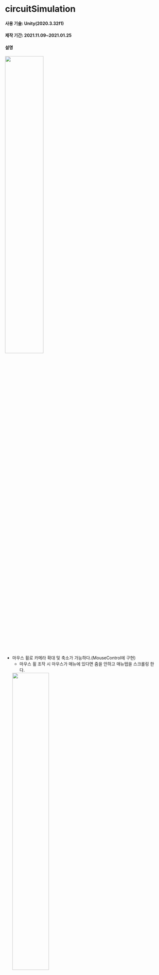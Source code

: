 # circuitSimulation

#### 사용 기술: Unity(2020.3.32f1)
#### 제작 기간: 2021.11.09~2021.01.25

#### 설명

<img width="50%" src="https://user-images.githubusercontent.com/33209821/231475673-4e7def5b-a174-4f58-9fad-ca7daec920a8.gif"/>

- 마우스 휠로 카메라 확대 및 축소가 가능하다.(MouseControl에 구현)
  - 마우스 휠 조작 시 마우스가 매뉴에 있다면 줌을 안하고 매뉴탭을 스크롤링 한다.
  <img width="50%" src="https://user-images.githubusercontent.com/33209821/231475655-7ecd7271-43d2-4b40-bc17-a731f4ce30f0.gif"/>

```C#
// CamMove
public void zoomIn() { cam.orthographicSize = Mathf.Max(maxZoom, cam.orthographicSize - zSpeed);limitCamBound(); }
public void zoomOut(){ cam.orthographicSize = Mathf.Min(minZoom, cam.orthographicSize + zSpeed); limitCamBound(); }
.
.
.// MouseControl
float scroll = Input.GetAxis("Mouse ScrollWheel");
if (!UnityEngine.EventSystems.EventSystem.current.IsPointerOverGameObject()) { CamMove.cam.GetComponent<CamMove>().zoomIn(); }
else
  {
      hit = Physics2D.Raycast(CamMove.cam.ScreenToWorldPoint(Input.mousePosition), Vector2.zero, 0f, 1 << 5);
      if (hit) {
           switch (hit.collider.gameObject.tag)// 마우스가 매뉴탭에 있을 시 매뉴탭 스크롤링
              {
                  case "menu":
                        menuScroll.GetComponent<Scrollbar>().value = Mathf.Min(1, menuScroll.GetComponent<Scrollbar>().value + 0.1f);
                        break;
                   default: break;
              }
      }
      else { }
  }
```
 - 마우스 우클릭 중 드래그로 화면 이동이 가능하다.
 
 ```C#
     public void camDrag(bool b1)
    {
        if (b1)// b1->Input.GetMouseButton(1)
        {
            CMgap = cam.transform.position - cam.ScreenToWorldPoint(Input.mousePosition);// 카메라와 마우스위치 차이
            if (!isCamClicked)
            {
                originPos = cam.ScreenToWorldPoint(Input.mousePosition);// 최초 마우스 위치 저장
                isCamClicked = true;
            }
        }
        else { isCamClicked = false; }
        if (isCamClicked)
        {
            cam.transform.position = originPos + CMgap;// 마우스를 움직인 만큼 위치 재설정
            float x1 = Mathf.Clamp(originPos.x + CMgap.x,// 카메라 위치 제한
                                   grid.gameObject.GetComponent<BoxCollider2D>().bounds.min.x + halfWidth,
                                   grid.gameObject.GetComponent<BoxCollider2D>().bounds.max.x - halfWidth);
            float y1 = Mathf.Clamp(originPos.y + CMgap.y,
                                   grid.gameObject.GetComponent<BoxCollider2D>().bounds.min.y + halfHeight,
                                   grid.gameObject.GetComponent<BoxCollider2D>().bounds.max.x - halfHeight);
            cam.transform.position = new Vector3(x1, y1, (originPos.z + CMgap.z));
        }
    }
 ```
 - 매뉴탭에서 소자를 클릭 시 해당 소자의 알파값이 올라간다.
 - 마우스 좌클릭으로 소자를 배치할 수 있다.(MouseControl-> drawWire(),dragComponents())
   - 기존 배치된 소자 좌클릭 시 새로운 소자를 배치하지 않고 클릭 소자를 포커스하고 포커스중인 소자는 드래그로 위치 이동이 가능하다.
     - 드래그된 위치에 다른 소자가 있다면 포커스된 소자를 삭제한다.
   - 포커스된 소자에 대한 정보는 하단 정보탭에 출력되고 수정 가능하다.
   - 소자 배치 중 다른 소자와 위치가 중복될 경우 소자를 배치하지 않는다.
   - <img width="50%" src="https://user-images.githubusercontent.com/33209821/231475661-aa12d630-242d-4172-b034-c492825b89ae.gif"/>

   - 전선 포커스 시 전선의 형태변형 및 색 변환이 가능하다.

   <p>
   <img width="50%" src="https://user-images.githubusercontent.com/33209821/231475658-cab9a0f8-2a59-463b-a4ed-682b3a442e25.gif"/>
   <img width="50%" src="https://user-images.githubusercontent.com/33209821/231427144-28592e84-47df-49f3-a3e2-e652cf9f1471.png"/>
   </p>
   
     - 전선형태 변형 시 그 크기에 맞는 콜라이더가 생성된다.
     ```C#
         void getColPoint(Vector2 v1)// v1은 전선(직선)의 법선벡터
        {
            if (v1.x == 0)// a1-> 기울기  x-> 콜라이더 점들의 x좌표 변화  y-> 콜라이더 점들의 y좌표 변화
              {
                  a1 = 0;
                 x = 0;
                 y = (width * 0.6f);// width-> 콜라이더 두께
              }
            else
              {
                  a1 = v1.y / v1.x;
                  x = (width * 0.6f) / Mathf.Sqrt(Mathf.Pow(a1, 2) + 1);
                  y = a1 * x;
              }
        }
     
     ```
 - 포커스된 소자들은 투명도가 낮아진다.
 ```C#
     public virtual void setFocused(bool a)
    {
        isFocused = a;
        if (isFocused) { this.gameObject.GetComponent<SpriteRenderer>().color -= new Color(0, 0, 0, 0.5f); }
        else { this.gameObject.GetComponent<SpriteRenderer>().color += new Color(0, 0, 0, 0.5f); }
    }
 ```
 - 소자 배치 화면은 격자무늬로 되어있으며 이는 쉐이더로 구현하였다.
 
 <p>
 <img width="40%" src="https://user-images.githubusercontent.com/33209821/231427135-b00756d2-dcd0-4bc0-ae32-168686f6349c.png"/>
 <img width="40%" src="https://user-images.githubusercontent.com/33209821/231427153-ec56444f-f567-45d6-af05-89171f393397.png"/>
 </p>
 
 - 모든 소자는 격자무늬 교차점에 마그네틱 효과를 받는다.(격자무늬 간격은 1이다.)
 ```C#
     bool magnetic(float min, float max, Vector2 gap)// min(0~1f)-> 범위 하한선 max(0~1f)-> 범위 상한선 gap-> 보정치(마우스 클릭 위치와 소자 위치간 차)
    {
        if ((Mathf.Abs((CamMove.cam.ScreenToWorldPoint(Input.mousePosition).x - gap.x) % 1) <= min ||// 마우스 위치(소수점만 받음)가 min~max면 true return
        Mathf.Abs((CamMove.cam.ScreenToWorldPoint(Input.mousePosition).x - gap.x) % 1) >= max)
        && 
        (Mathf.Abs((CamMove.cam.ScreenToWorldPoint(Input.mousePosition).y - gap.y) % 1) <= min ||
        Mathf.Abs((CamMove.cam.ScreenToWorldPoint(Input.mousePosition).y - gap.y) % 1) >= max))
        { return true; }
        else { return false; }
    }
 
 //예시
 if (magnetic(0.3f, 0.7f, Vector2.zero)){// 실행코드}// 교차점 기준 30%까지 자석 효과
 ```
 
 - 소자 드래그 중 마그네틱 효과를 안 받는 상태에서 드래그를 중지했을 시 소자를 삭제한다.
   - 전선의 경우 드래그중인 점을 삭제하고 점의 갯수가 2개 미만이라면 전선을 삭제한다.
 - 키보드 입력으로도 소자배치가 가능하고 정보탭도 열 수 있다.(KeyControl 구현)
 - 정보탭에서 소자를 90도 단위로 회전시킬 수 있다.
 
   <img width="50%" src="https://user-images.githubusercontent.com/33209821/231475680-31bf1516-c272-465a-a8e4-6c26d411a876.gif"/>
   
   - 소자 회전 중 다른 소자와 위치가 겹치게 된다면 다시 회전한다.
 - 모든 소자는 Components를 상속받고 속성은 다음과 같다.
   - 연결점의 좌표
   - 연결된 다른 소자
   - 각 연결점 정보
     - 좌표
     - 연결된 소자
     - 연결된 노드
   - 포커스 여부
 - 회로 해석은 KCL을 사용한다.(ComponentManager에 루프구성 구현)
   - 배치된 소자들의 연결점을 확인 후 연결점이 중복된다면 이어져있는 것으로 간주한다.
   - 연결된 소자들에 대한 정보는 앞서 적혀있는 연결점 정보에 추가한다.
   - KCL해석을 위해 전선을 제외한 소자마다 노드를 할당한다.
   - 각 노드에 걸려야할 전압을 행렬로 만든 후 연결된 소자들에 따라 방정식을 만든다.
   - 방정식을 풀기위해 역행렬을 이용하여 푼다.(CircuitAnalyzer)
      ```C#
      List<float> voltage = new List<float>();
      voltage.AddRange(getData(matrix, matrix2, getDet(matrix)));// getDet-> 행렬의 크기를 구함 getData-> 방정식 해석
      .
      .
      .
       float getDet(List<float[]> matrix)
        {
            float det = 0;
            if (matrix.Count > 2)// 크기가 3x3 매트릭스 이상일 시 
            {
                float[] box = new float[matrix[0].Length];// 첫 행과 첫 열을 제외한 행렬의 크기를 함구함
                for (int i = 0; i < matrix[0].Length; i++)
                {
                    // 첫 행 제거
                    // i 열 제거
                    if (matBox[0].Length > 2) { box[i] = getDet(matBox); }// 삭제 후 행렬의 크기가 3x3 이상일 시 함수를 다시 실행
                    else { box[i] = (matBox[0][0] * matBox[1][1]) - (matBox[0][1] * matBox[1][0]); }
                }
                for (int i = 0; i < box.Length; i++)
                {
                    det += matrix[0][i] * box[i] * Mathf.Pow(-1, i);// 행렬 크기 
                }
            }
            else if (matrix.Count == 2) { det = (matrix[0][0] * matrix[1][1]) - (matrix[0][1] * matrix[1][0]); }// 매트릭스 크기가 2
            else if (matrix.Count == 1) { det = matrix[0][0]; }// 매트릭스 크기가 1
            return det;
        }
        .
        .
        .//getData
        if (det == 0) { Debug.Log("Error"); isErrorOccurred = true; return new List<float>(); }// 행렬의 크기가 0일 시 에러 
      ```
 - 인덕터와 커패시터 해석은 다음과 같다.
   - iC= C*(dv/dt)
     - 전압 변화량은 이전 프레임 전압과 현제 프레임 전압의 차이로 한다.
     - dt는 설정된 프레임 당 시간이다.(기본값 0.01초)
   - iL= integral(v)*(dt/L)
     - integral(v)는 전압의 누적량이다.
     
 <p> 
 <img width="40%" src="https://user-images.githubusercontent.com/33209821/231475685-27249d73-47c9-4fcb-90a1-846f21ccfda2.gif"/>
 <img width="40%" src="https://user-images.githubusercontent.com/33209821/231427151-c15121d1-94bd-4469-9927-af2ffd231b39.png"/>
 </p>
 
     ```C#
     CM.loops[i].components[j].GetComponent<Resistor>().intergral += term * CM.loops[i].components[j].GetComponent<Resistor>().voltage;// 각 프레임마다 
     ```
   - 인덕터와 커패시터는 각각 직류 전원인가 시 단락, 개방 처리 된다.(ComponentManager.cleanUpLink())
     - 단락 처리 시 인덕터의 양 연결점에 있는 소자들을 서로 연결한다.
     - 개방처리 시 커패시터의 양 연결점에 있는 소자들의 해당 연결점 정보를 지운다.
     - 위 처리들은 스위치소자의 on/off에도 동일하게 적용된다.
    
     <img width="40%" src="https://user-images.githubusercontent.com/33209821/231475637-01990255-c7b5-4feb-af2d-f7781f7cf2f4.gif"/>
     
   - 교류와 직류 전압원 처리는 다음과 같다.
   ```C#
    public float getVoltage(float time=0) 
    {
        if (type == 0) { return voltage; }// 직류
        else { return voltage * Mathf.Sin((2 * Mathf.PI * frequency * time) + (phase * Mathf.Deg2Rad)); }// 교류                                                                                                                                                                                                                      ,.0
    }
   ```
 - 회로 해석 중 접지가 없다면 노드 중 가장 연결된 소자들이 많은 노드가 접지처리 된다.(CircuitAnalyzer.setGround())
   - 접지처리된 노드는 값이 0이므로 방정식에서 제거된다.(CircuitAnalyzer.applyGround())
 - 회로가 개방되었다면 전류가 흐르지 않는다.
 - 교류전원은 주파수와 위상을 설정할 수 있다.
   - 주파수 변화 시 오실로스코프 분석을 위해 시간이 스케일링된다.(CircuitAnalyzer.setTerm())
   
   <img width="50%" src="https://user-images.githubusercontent.com/33209821/231475669-23fb19df-8029-4660-8f31-d266eda14e47.gif"/>

   ```C#
    //일부 발췌
    int a = (int)(term / x) / 10;// 주파수가 10의 단위로 변할 시 시간변화량이 줄어듦 
    int b = 1;
    while (a >= 10)
    {
       a = (int)(a / 10);
       b += 1;
    }
    term = term / Mathf.Pow(10, b);// ex) f=15 -> term/=10  f=132 -> term/=100
   ```
   - 시간 스케일링 시 시간 텍스트가 반짝인다.
 - 회로 상태를 보여주기 위해 오실로스코프 기능을 지원한다.
   - 전압 또는 전류를 토글 기능으로 확인 가능
   - 스코프의 시간축 변화량 변경 가능
   
   <p>
   <img width="40%" src="https://user-images.githubusercontent.com/33209821/231475691-28f3ee57-570b-48c0-8040-33cbd7b49677.gif"/>
   <img width="40%" src="https://user-images.githubusercontent.com/33209821/231475665-71fe1639-801a-4a4d-aea7-87ed0d9a49a4.gif"/>
   </p>
   
   ```C#
            interval = int.Parse(intervalText.text);// 텍스트필드 입력값을 받음
            line[i].positionCount = interval + 1;// 선의 갯수 설정
            graphYPos[i] = new List<float>();
            line[i].SetPosition(0, new Vector2(-50, 0));// 오실로스코프의 길이는 50
            graphYPos[i].Add(0);
            for (int j = 1; j < line[i].positionCount - 1; j++)// 선의 갯수(인터벌 값)에 따라 graphYPos리스트에 값을 추가
            {
                line[i].SetPosition(j, new Vector2(-50 + ((50 / (float)interval) * j), 0));
                graphYPos[i].Add(0);
            }
            line[i].SetPosition(line[i].positionCount - 1, new Vector2(0, 0));
            graphYPos[i].Add(0);
   
   ```
   - 스코프의 범위는 그래프의 절대값 최대치의 1.3배까지이다. 
 
#### 피드백
- 공진 상태일 때 오차가 발생하여 원활한 분석 불가능
- 회로 분석 시 디폴트 접지 처리 수정 필요
- 과도한 반복문 사용으로 코드의 가독성이 떨어짐
